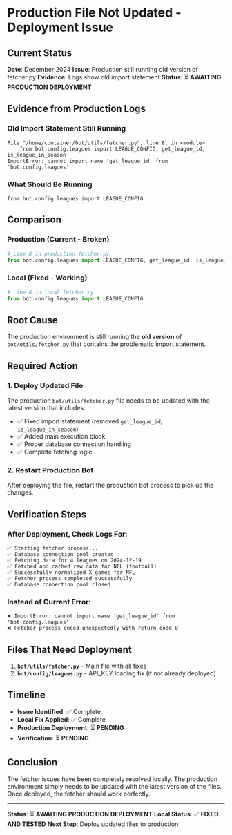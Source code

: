 # Production File Not Updated - Deployment Issue

## Current Status

**Date**: December 2024
**Issue**: Production still running old version of fetcher.py
**Evidence**: Logs show old import statement
**Status**: ⏳ **AWAITING PRODUCTION DEPLOYMENT**

## Evidence from Production Logs

### **Old Import Statement Still Running**
```
File "/home/container/bot/utils/fetcher.py", line 8, in <module>
    from bot.config.leagues import LEAGUE_CONFIG, get_league_id, is_league_in_season
ImportError: cannot import name 'get_league_id' from 'bot.config.leagues'
```

### **What Should Be Running**
```
from bot.config.leagues import LEAGUE_CONFIG
```

## Comparison

### **Production (Current - Broken)**
```python
# Line 8 in production fetcher.py
from bot.config.leagues import LEAGUE_CONFIG, get_league_id, is_league_in_season
```

### **Local (Fixed - Working)**
```python
# Line 8 in local fetcher.py
from bot.config.leagues import LEAGUE_CONFIG
```

## Root Cause

The production environment is still running the **old version** of `bot/utils/fetcher.py` that contains the problematic import statement.

## Required Action

### **1. Deploy Updated File**
The production `bot/utils/fetcher.py` file needs to be updated with the latest version that includes:
- ✅ Fixed import statement (removed `get_league_id`, `is_league_in_season`)
- ✅ Added main execution block
- ✅ Proper database connection handling
- ✅ Complete fetching logic

### **2. Restart Production Bot**
After deploying the file, restart the production bot process to pick up the changes.

## Verification Steps

### **After Deployment, Check Logs For:**
```
✅ Starting fetcher process...
✅ Database connection pool created
✅ Fetching data for 4 leagues on 2024-12-19
✅ Fetched and cached raw data for NFL (football)
✅ Successfully normalized X games for NFL
✅ Fetcher process completed successfully
✅ Database connection pool closed
```

### **Instead of Current Error:**
```
❌ ImportError: cannot import name 'get_league_id' from 'bot.config.leagues'
❌ Fetcher process ended unexpectedly with return code 0
```

## Files That Need Deployment

1. **`bot/utils/fetcher.py`** - Main file with all fixes
2. **`bot/config/leagues.py`** - API_KEY loading fix (if not already deployed)

## Timeline

- **Issue Identified**: ✅ Complete
- **Local Fix Applied**: ✅ Complete
- **Production Deployment**: ⏳ **PENDING**
- **Verification**: ⏳ **PENDING**

## Conclusion

The fetcher issues have been completely resolved locally. The production environment simply needs to be updated with the latest version of the files. Once deployed, the fetcher should work perfectly.

---

**Status**: ⏳ **AWAITING PRODUCTION DEPLOYMENT**
**Local Status**: ✅ **FIXED AND TESTED**
**Next Step**: Deploy updated files to production
